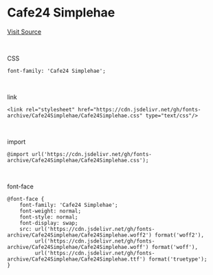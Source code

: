 # Cafe24 Simplehae

[Visit Source](https://fonts.cafe24.com/)

&nbsp;

CSS

```
font-family: 'Cafe24 Simplehae';
```

&nbsp;

link

```
<link rel="stylesheet" href="https://cdn.jsdelivr.net/gh/fonts-archive/Cafe24Simplehae/Cafe24Simplehae.css" type="text/css"/>
```

&nbsp;

import

```
@import url('https://cdn.jsdelivr.net/gh/fonts-archive/Cafe24Simplehae/Cafe24Simplehae.css');
```

&nbsp;

font-face

```
@font-face {
    font-family: 'Cafe24 Simplehae';
    font-weight: normal;
    font-style: normal;
    font-display: swap;
    src: url('https://cdn.jsdelivr.net/gh/fonts-archive/Cafe24Simplehae/Cafe24Simplehae.woff2') format('woff2'),
         url('https://cdn.jsdelivr.net/gh/fonts-archive/Cafe24Simplehae/Cafe24Simplehae.woff') format('woff'),
         url('https://cdn.jsdelivr.net/gh/fonts-archive/Cafe24Simplehae/Cafe24Simplehae.ttf') format('truetype');
}
```
